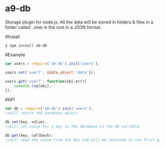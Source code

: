 # a9-db
Storage plugin for node.js. All the data will be stored in folders & files in a folder called `.a9db` in the root in a JSON format.

#Install

```shell
$ npm install a9-db
```

#Example
```js
var users = require('a9-db').init('users');

users.set('user7', {data_object:'data'});

users.get('user7', function(obj,err){
    console.log(obj);
});

```

#API
```js
var db = require('a9-db').init('users');
//will return the database object
```
```js
db.set(key, value);
//will set value for a key in the database in the db variable
```
```js
db.get(key, callback);
//will read the value from the key and will be returned in the first parameter of the callback function, (data variable in the example)
```

